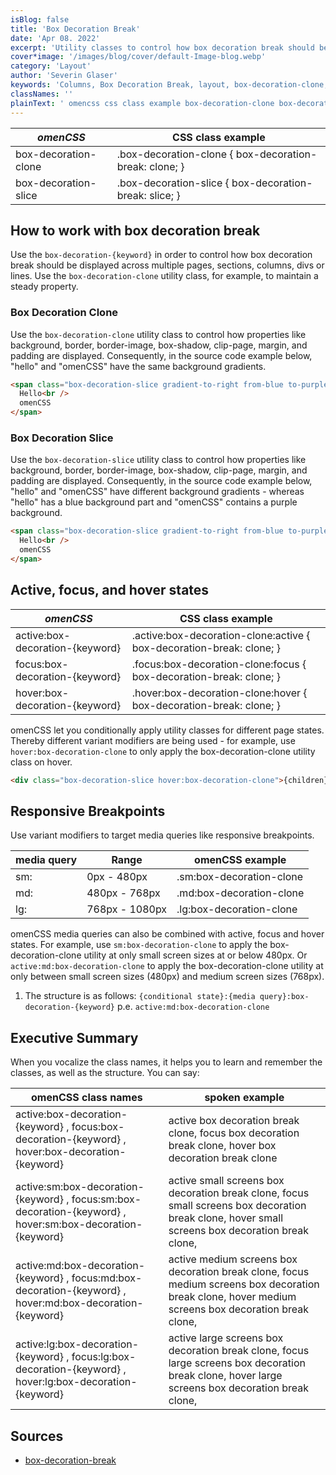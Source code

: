```yaml
---
isBlog: false
title: 'Box Decoration Break'
date: 'Apr 08. 2022'
excerpt: 'Utility classes to control how box decoration break should be displayed.'
cover*image: '/images/blog/cover/default-Image-blog.webp'
category: 'Layout'
author: 'Severin Glaser'
keywords: 'Columns, Box Decoration Break, layout, box-decoration-clone, box-decoration-slice'
classNames: ''
plainText: ' omencss css class example box-decoration-clone box-decoration-clone box-decoration-break: clone; box-decoration-slice box-decoration-slice box-decoration-break: slice; how to work with box decoration break use the `box-decoration keyword ` in order to control how box decoration break should be displayed across multiple pages sections columns divs or lines use the `box-decoration-clone` utility class for example to maintain a steady property box decoration clone use the `box-decoration-clone` utility class to control how properties like background border border-image box-shadow clip-page margin and padding are displayed consequently in the source code example below hello and omencss have the same background gradients  box decoration slice use the `box-decoration-slice` utility class to control how properties like background border border-image box-shadow clip-page margin and padding are displayed consequently in the source code example below hello and omencss have different background gradients whereas hello has a blue background part and omencss contains a purple background  active focus and hover states omencss css class example active:box-decoration keyword active :box-decoration-clone:active box-decoration-break: clone; focus:box-decoration keyword focus :box-decoration-clone:focus box-decoration-break: clone; hover:box-decoration keyword hover :box-decoration-clone:hover box-decoration-break: clone; omencss let you conditionally apply utility classes for different page states thereby different variant modifiers are being used for example use `hover:box-decoration-clone` to only apply the box-decoration-clone utility class on hover  responsive breakpoints use variant modifiers to target media queries like responsive breakpoints media query range omencss example sm: 0px 480px sm:box-decoration-clone md: 480px 768px md:box-decoration-clone lg: 768px 1080px lg:box-decoration-clone omencss media queries can also be combined with active focus and hover states for example use `sm:box-decoration-clone` to apply the box-decoration-clone utility at only small screen sizes at or below 480px or `active:md:box-decoration-clone` to apply the box-decoration-clone utility at only between small screen sizes 480px and medium screen sizes 768px 1 the structure is as follows: ` conditional state : media query :box-decoration keyword ` p e `active:md:box-decoration-clone` executive summary when you vocalize the class names it helps you to learn and remember the classes as well as the structure you can say: omencss class names spoken example active:box-decoration keyword focus:box-decoration keyword hover:box-decoration keyword active box decoration break clone focus box decoration break clone hover box decoration break clone active:sm:box-decoration keyword focus:sm:box-decoration keyword hover:sm:box-decoration keyword active small screens box decoration break clone focus small screens box decoration break clone hover small screens box decoration break clone active:md:box-decoration keyword focus:md:box-decoration keyword hover:md:box-decoration keyword active medium screens box decoration break clone focus medium screens box decoration break clone hover medium screens box decoration break clone active:lg:box-decoration keyword focus:lg:box-decoration keyword hover:lg:box-decoration keyword active large screens box decoration break clone focus large screens box decoration break clone hover large screens box decoration break clone sources box-decoration-break https: developer mozilla org en-us docs web css box-decoration-break '
---
```


| _omenCSS_            | CSS class example                                      |
| -------------------- | ------------------------------------------------------ |
| box-decoration-clone | .box-decoration-clone { box-decoration-break: clone; } |
| box-decoration-slice | .box-decoration-slice { box-decoration-break: slice; } |

## How to work with box decoration break

Use the `box-decoration-{keyword}` in order to control how box decoration break should be displayed across multiple pages, sections, columns, divs or lines. Use the `box-decoration-clone` utility class, for example, to maintain a steady property.

### Box Decoration Clone

Use the `box-decoration-clone` utility class to control how properties like background, border, border-image, box-shadow, clip-page, margin, and padding are displayed. Consequently, in the source code example below, "hello" and "omenCSS" have the same background gradients.

```html
<span class="box-decoration-slice gradient-to-right from-blue to-purple text-white">
  Hello<br />
  omenCSS
</span>
```

### Box Decoration Slice

Use the `box-decoration-slice` utility class to control how properties like background, border, border-image, box-shadow, clip-page, margin, and padding are displayed. Consequently, in the source code example below, "hello" and "omenCSS" have different background gradients - whereas "hello" has a blue background part and "omenCSS" contains a purple background.

```html
<span class="box-decoration-slice gradient-to-right from-blue to-purple text-white">
  Hello<br />
  omenCSS
</span>
```

## Active, focus, and hover states

| _omenCSS_                       | CSS class example                                                     |
| ------------------------------- | --------------------------------------------------------------------- |
| active:box-decoration-{keyword} | .active\:box-decoration-clone:active { box-decoration-break: clone; } |
| focus:box-decoration-{keyword}  | .focus\:box-decoration-clone:focus { box-decoration-break: clone; }   |
| hover:box-decoration-{keyword}  | .hover\:box-decoration-clone:hover { box-decoration-break: clone; }   |

omenCSS let you conditionally apply utility classes for different page states. Thereby different variant modifiers are being used - for example, use `hover:box-decoration-clone` to only apply the box-decoration-clone utility class on hover.

```html
<div class="box-decoration-slice hover:box-decoration-clone">{children}</div>
```

## Responsive Breakpoints

Use variant modifiers to target media queries like responsive breakpoints.

| media query | Range          | omenCSS example          |
| ----------- | -------------- | ------------------------ |
| sm:         | 0px - 480px    | .sm:box-decoration-clone |
| md:         | 480px - 768px  | .md:box-decoration-clone |
| lg:         | 768px - 1080px | .lg:box-decoration-clone |

omenCSS media queries can also be combined with active, focus and hover states. For example, use `sm:box-decoration-clone` to apply the box-decoration-clone utility at only small screen sizes at or below 480px. Or `active:md:box-decoration-clone` to apply the box-decoration-clone utility at only between small screen sizes (480px) and medium screen sizes (768px).

1. The structure is as follows: `{conditional state}:{media query}:box-decoration-{keyword}` p.e. `active:md:box-decoration-clone`

## Executive Summary

When you vocalize the class names, it helps you to learn and remember the classes, as well as the structure. You can say:

| omenCSS class names                                                                                        | spoken example                                                                                                                                      |
| ---------------------------------------------------------------------------------------------------------- | --------------------------------------------------------------------------------------------------------------------------------------------------- |
| active:box-decoration-{keyword} , focus:box-decoration-{keyword} , hover:box-decoration-{keyword}          | active box decoration break clone, focus box decoration break clone, hover box decoration break clone                                               |
| active:sm:box-decoration-{keyword} , focus:sm:box-decoration-{keyword} , hover:sm:box-decoration-{keyword} | active small screens box decoration break clone, focus small screens box decoration break clone, hover small screens box decoration break clone,    |
| active:md:box-decoration-{keyword} , focus:md:box-decoration-{keyword} , hover:md:box-decoration-{keyword} | active medium screens box decoration break clone, focus medium screens box decoration break clone, hover medium screens box decoration break clone, |
| active:lg:box-decoration-{keyword} , focus:lg:box-decoration-{keyword} , hover:lg:box-decoration-{keyword} | active large screens box decoration break clone, focus large screens box decoration break clone, hover large screens box decoration break clone,    |

## Sources

- [box-decoration-break](https://developer.mozilla.org/en-US/docs/Web/CSS/box-decoration-break)
